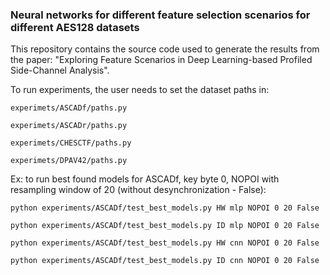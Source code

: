 ### Neural networks for different feature selection scenarios for different AES128 datasets

This repository contains the source code used to generate the results from the paper: 
"Exploring Feature Scenarios in Deep Learning-based Profiled Side-Channel Analysis".

To run experiments, the user needs to set the dataset paths in:

```experimets/ASCADf/paths.py```

```experimets/ASCADr/paths.py```

```experimets/CHESCTF/paths.py```

```experimets/DPAV42/paths.py```

Ex: to run best found models for ASCADf, key byte 0, NOPOI with resampling window of 20 
(without desynchronization - False):

```python experiments/ASCADf/test_best_models.py HW mlp NOPOI 0 20 False```

```python experiments/ASCADf/test_best_models.py ID mlp NOPOI 0 20 False```

```python experiments/ASCADf/test_best_models.py HW cnn NOPOI 0 20 False```

```python experiments/ASCADf/test_best_models.py ID cnn NOPOI 0 20 False```



